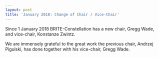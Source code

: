 ```yaml
---
layout: post
title: 'January 2018: Change of Chair / Vice-Chair'
---
```

Since 1 January 2018 BRITE-Constellation has a new chair, Gregg Wade, and vice-chair, Konstanze Zwintz.

We are immensely grateful to the great work the previous chair, Andrzej Pigulski, has done together with his vice-chair, Gregg Wade.